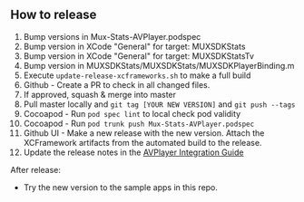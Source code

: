 ## How to release
1. Bump versions in Mux-Stats-AVPlayer.podspec
1. Bump version in XCode "General" for target: MUXSDKStats
1. Bump version in XCode "General" for target: MUXSDKStatsTv
1. Bump version in MUXSDKStats/MUXSDKStats/MUXSDKPlayerBinding.m
1. Execute `update-release-xcframeworks.sh` to make a full build
1. Github - Create a PR to check in all changed files.
1. If approved, squash & merge into master
1. Pull master locally and `git tag [YOUR NEW VERSION]` and `git push --tags`
1. Cocoapod - Run `pod spec lint` to local check pod validity
1. Cocoapod - Run `pod trunk push Mux-Stats-AVPlayer.podspec`
1. Github UI - Make a new release with the new version. Attach the XCFramework artifacts from the automated build to the release.
1. Update the release notes in the [AVPlayer Integration Guide](https://docs.mux.com/docs/avplayer-integration-guide)

After release:

* Try the new version to the sample apps in this repo.

